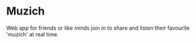 # Muzich
Web app for friends or like minds join in to share and listen their favourite 'muzich' at real time.
